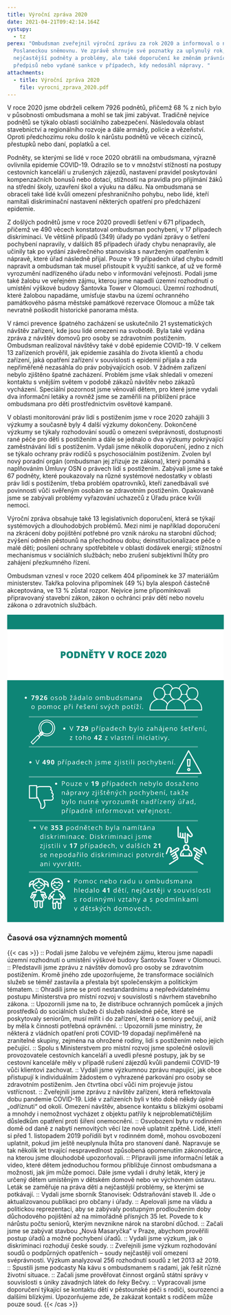 ```yaml
---
title: Výroční zpráva 2020
date: 2021-04-21T09:42:14.164Z
vystupy:
  - tz
perex: "Ombudsman zveřejnil výroční zprávu za rok 2020 a informoval o ní
  Poslaneckou sněmovnu. Ve zprávě shrnuje své poznatky za uplynulý rok,
  nejčastější podněty a problémy, ale také doporučení ke změnám právních
  předpisů nebo vydané sankce v případech, kdy nedosáhl nápravy. "
attachments:
  - title: Výroční zpráva 2020
    file: vyrocni_zprava_2020.pdf
---
```

V roce 2020 jsme obdrželi celkem 7926 podnětů, přičemž 68 % z nich bylo v působnosti ombudsmana a mohl se tak jimi zabývat. Tradičně nejvíce podnětů se týkalo oblasti sociálního zabezpečení. Následovala oblast stavebnictví a regionálního rozvoje a dále armády, policie a vězeňství. Oproti předchozímu roku došlo k nárůstu podnětů ve věcech cizinců, přestupků nebo daní, poplatků a cel. 

Podněty, se kterými se lidé v roce 2020 obrátili na ombudsmana, výrazně ovlivnila epidemie COVID-19. Odrazilo se to v množství stížností na postupy cestovních kanceláří u zrušených zájezdů, nastavení pravidel poskytování kompenzačních bonusů nebo dotací, stížností na pravidla pro přijímání žáků na střední školy, uzavření škol a výuku na dálku. Na ombudsmana se obraceli také lidé kvůli omezení přeshraničního pohybu, nebo lidé, kteří namítali diskriminační nastavení některých opatření pro předcházení epidemie.  

Z došlých podnětů jsme v roce 2020 provedli šetření v 671 případech, přičemž ve 490 věcech konstatoval ombudsman pochybení, v 17 případech diskriminaci. Ve většině případů (349) úřady po vydání zprávy o šetření pochybení napravily, v dalších 85 případech úřady chybu nenapravily, ale učinily tak po vydání závěrečného stanoviska s navrženým opatřením k nápravě, které úřad následně přijal. Pouze v 19 případech úřad chybu odmítl napravit a ombudsman tak musel přistoupit k využití sankce, ať už ve formě vyrozumění nadřízeného úřadu nebo v informování veřejnosti. Podali jsme také žalobu ve veřejném zájmu, kterou jsme napadli územní rozhodnutí o umístění výškové budovy Šantovka Tower v Olomouci. Územní rozhodnutí, které žalobou napadáme, umísťuje stavbu na území ochranného památkového pásma městské památkové rezervace Olomouc a může tak nevratně poškodit historické panorama města.

V rámci prevence špatného zacházení se uskutečnilo 21 systematických návštěv zařízení, kde jsou lidé omezeni na svobodě. Byla také vydána zpráva z návštěv domovů pro osoby se zdravotním postižením. Ombudsman realizoval návštěvy také v době epidemie COVID-19. V celkem 13 zařízeních prověřil, jak epidemie zasáhla do života klientů a chodu zařízení, jaká opatření zařízení v souvislosti s epidemií přijala a zda nepřiměřeně nezasáhla do práv pobývajících osob. V žádném zařízení nebylo zjištěno špatné zacházení. Problém jsme však shledali v omezení kontaktu s vnějším světem v podobě zákazů návštěv nebo zákazů vycházení. Speciální pozornost jsme věnovali dětem, pro které jsme vydali dva informační letáky a rovněž jsme se zaměřili na přiblížení práce ombudsmana pro děti prostřednictvím osvětové kampaně. 

V oblasti monitorování práv lidí s postižením jsme v roce 2020 zahájili 3 výzkumy a současně byly 4 další výzkumy dokončeny. Dokončené výzkumy se týkaly rozhodování soudů o omezení svéprávnosti, dostupnosti rané péče pro děti s postižením a dále se jednalo o dva výzkumy pokrývající zaměstnávání lidí s postižením. Vydali jsme několik doporučení, jedno z nich se týkalo ochrany práv rodičů s psychosociálním postižením. Zvolen byl nový poradní orgán (ombudsman jej zřizuje ze zákona), který pomáhá s naplňováním Úmluvy OSN o právech lidí s postižením. Zabývali jsme se také 67 podněty, které poukazovaly na různé systémové nedostatky v oblasti práv lidí s postižením, třeba problém opatrovníků, kteří zanedbávali své povinnosti vůči svěřeným osobám se zdravotním postižením. Opakovaně jsme se zabývali problémy vyřazování uchazečů z Úřadu práce kvůli nemoci. 

Výroční zpráva obsahuje také 13 legislativních doporučení, která se týkají systémových a dlouhodobých problémů. Mezi nimi je například doporučení na zkrácení doby pojištění potřebné pro vznik nároku na starobní důchod; zvýšení odměn pěstounů na přechodnou dobu; deinstitucionalizace péče o malé děti; posílení ochrany spotřebitele v oblasti dodávek energií; stížnostní mechanismus v sociálních službách; nebo zrušení subjektivní lhůty pro zahájení přezkumného řízení.

Ombudsman vznesl v roce 2020 celkem 404 připomínek ke 37 materiálům ministerstev. Takřka polovina připomínek (49 %) byla alespoň částečně akceptována, ve 13 % zůstal rozpor. Nejvíce jsme připomínkovali připravovaný stavební zákon, zákon o ochránci práv dětí nebo novelu zákona o zdravotních službách.

![Obrázek je infografikou shrnující přehled podnětů za rok 2020.](podnety_v_roce_2020.png "Podněty v roce 2020")

### Časová osa významných momentů

{{< cas >}}
:: Podali jsme žalobu ve veřejném zájmu, kterou jsme napadli územní rozhodnutí o umístění výškové budovy Šantovka Tower v Olomouci.
:: Představili jsme zprávu z návštěv domovů pro osoby se zdravotním postižením. Kromě jiného zde upozorňujeme, že transformace sociálních služeb se téměř zastavila a přestala být společenským a politickým tématem.
:: Ohradili jsme se proti nestandardnímu a nepředvídatelnému postupu Ministerstva pro místní rozvoj v souvislosti s návrhem stavebního zákona.
:: Upozornili jsme na to, že distribuce ochranných pomůcek a jiných prostředků do sociálních služeb či služeb následné péče, které se poskytovaly seniorům, musí mířit i do zařízení, která o seniory pečují, aniž by měla k činnosti potřebná oprávnění.
:: Upozornili jsme ministry, že některá z vládních opatření proti COVID-19 dopadají nepřiměřeně na zranitelné skupiny, zejména na ohrožené rodiny, lidi s postižením nebo jejich pečující.
:: Spolu s Ministerstvem pro místní rozvoj jsme společně oslovili provozovatele cestovních kanceláří a uvedli přesné postupy, jak by se cestovní kanceláře měly v případě rušení zájezdů kvůli pandemii COVID-19 vůči klientovi zachovat.
:: Vydali jsme výzkumnou zprávu mapující, jak obce přistupují k individuálním žádostem o vyhrazené parkování pro osoby se zdravotním postižením. Jen čtvrtina obcí vůči nim projevuje jistou vstřícnost.
:: Zveřejnili jsme zprávu z návštěv zařízení, která reflektovala dobu pandemie COVID-19. Lidé v zařízeních byli v této době někdy úplně „odříznuti“ od okolí. Omezení návštěv, absence kontaktu s blízkými osobami a mnohdy i nemožnost vycházet z objektu patřily k nejproblematičtějším důsledkům opatření proti šíření onemocnění.
:: Osvobození bytu v rodinném domě od daně z nabytí nemovitých věcí lze nově uplatnit zpětně. Lidé, kteří si před 1. listopadem 2019 pořídili byt v rodinném domě, mohou osvobození uplatnit, pokud jim ještě neuplynula lhůta pro stanovení daně. Napravuje se tak několik let trvající nespravedlnost způsobená opomenutím zákonodárce, na kterou jsme dlouhodobě upozorňovali.
:: Připravili jsme informační leták a video, které dětem jednoduchou formou přibližuje činnost ombudsmana a možnosti, jak jim může pomoci. Dále jsme vydali i druhý leták, který je určený dětem umístěným v dětském domově nebo ve výchovném ústavu. Leták se zaměřuje na práva dětí a nejčastější problémy, se kterými se potkávají. 
:: Vydali jsme sborník Stanovisek: Odstraňování staveb II. Jde o aktualizovanou publikaci pro občany i úřady.
:: Apelovali jsme na vládu a politickou reprezentaci, aby se zabývaly postupným prodloužením doby důchodového pojištění až na mimořádně přísných 35 let. Povede to k nárůstu počtu seniorů, kterým nevznikne nárok na starobní důchod.
:: Začali jsme se zabývat stavbou „Nová Masaryčka“ v Praze, abychom prověřili postup úřadů a možné pochybení úřadů.
:: Vydali jsme výzkum, jak o diskriminaci rozhodují české soudy.
:: Zveřejnili jsme výzkum rozhodování soudů o podpůrných opatřeních – soudy nejčastěji volí omezení svéprávnosti. Výzkum analyzoval 256 rozhodnutí soudů z let 2013 až 2019.
:: Spustili jsme podcasty Na kávu s ombudsmanem s radami, jak řešit různé životní situace. 
:: Začali jsme prověřovat činnost orgánů státní správy v souvislosti s úniky závadných látek do řeky Bečvy.
:: Vypracovali jsme doporučení týkající se kontaktu dětí v pěstounské péči s rodiči, sourozenci a dalšími blízkými. Upozorňujeme zde, že zakázat kontakt s rodičem může pouze soud.
{{< /cas >}}